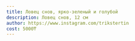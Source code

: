 ```yaml
---
title: Ловец снов, ярко-зеленый и голубой
description: Ловец снов, 12 см
author: https://www.instagram.com/trikstertin
cost: 5000₸
---
```

